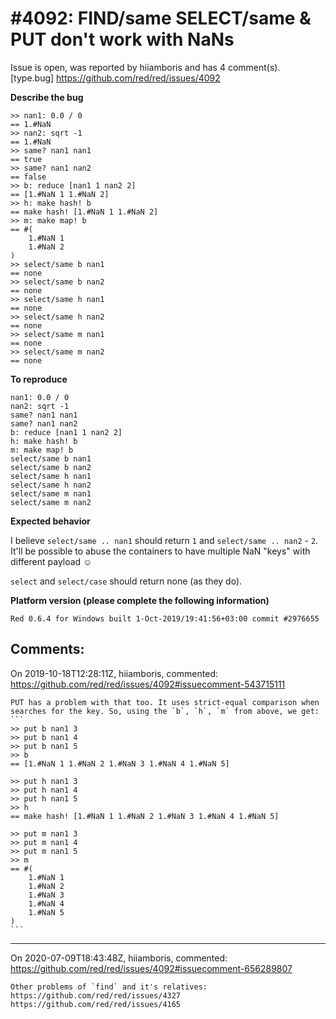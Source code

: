 
#4092: FIND/same SELECT/same & PUT don't work with NaNs
================================================================================
Issue is open, was reported by hiiamboris and has 4 comment(s).
[type.bug]
<https://github.com/red/red/issues/4092>

**Describe the bug**
```
>> nan1: 0.0 / 0
== 1.#NaN
>> nan2: sqrt -1
== 1.#NaN
>> same? nan1 nan1
== true
>> same? nan1 nan2
== false
>> b: reduce [nan1 1 nan2 2]
== [1.#NaN 1 1.#NaN 2]
>> h: make hash! b
== make hash! [1.#NaN 1 1.#NaN 2]
>> m: make map! b
== #(
    1.#NaN 1
    1.#NaN 2
)
>> select/same b nan1
== none
>> select/same b nan2
== none
>> select/same h nan1
== none
>> select/same h nan2
== none
>> select/same m nan1
== none
>> select/same m nan2
== none
```

**To reproduce**
```
nan1: 0.0 / 0
nan2: sqrt -1
same? nan1 nan1
same? nan1 nan2
b: reduce [nan1 1 nan2 2]
h: make hash! b
m: make map! b
select/same b nan1
select/same b nan2
select/same h nan1
select/same h nan2
select/same m nan1
select/same m nan2
```

**Expected behavior**

I believe `select/same .. nan1` should return `1` and `select/same .. nan2` - `2`. It'll be possible to abuse the containers to have multiple NaN "keys" with different payload ☺

`select` and `select/case` should return none (as they do).

**Platform version (please complete the following information)**
```
Red 0.6.4 for Windows built 1-Oct-2019/19:41:56+03:00 commit #2976655
```



Comments:
--------------------------------------------------------------------------------

On 2019-10-18T12:28:11Z, hiiamboris, commented:
<https://github.com/red/red/issues/4092#issuecomment-543715111>

    PUT has a problem with that too. It uses strict-equal comparison when searches for the key. So, using the `b`, `h`, `m` from above, we get:
    ```
    >> put b nan1 3
    >> put b nan1 4
    >> put b nan1 5
    >> b
    == [1.#NaN 1 1.#NaN 2 1.#NaN 3 1.#NaN 4 1.#NaN 5]
    
    >> put h nan1 3
    >> put h nan1 4
    >> put h nan1 5
    >> h
    == make hash! [1.#NaN 1 1.#NaN 2 1.#NaN 3 1.#NaN 4 1.#NaN 5]
    
    >> put m nan1 3
    >> put m nan1 4
    >> put m nan1 5
    >> m
    == #(
        1.#NaN 1
        1.#NaN 2
        1.#NaN 3
        1.#NaN 4
        1.#NaN 5
    )
    ```

--------------------------------------------------------------------------------

On 2020-07-09T18:43:48Z, hiiamboris, commented:
<https://github.com/red/red/issues/4092#issuecomment-656289807>

    Other problems of `find` and it's relatives: https://github.com/red/red/issues/4327 https://github.com/red/red/issues/4165

